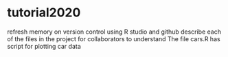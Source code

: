 # tutorial2020
refresh memory on version control using R studio and github
describe each of the files in the project for collaborators to understand
The file cars.R has script for plotting car data
